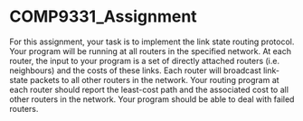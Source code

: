 # COMP9331_Assignment

For this assignment, your task is to implement the link state routing protocol. Your program will be running at all routers in the specified network. At each router, the input to your program is a set of directly attached routers (i.e. neighbours) and the costs of these links. Each router will broadcast link-state packets to all other routers in the network. Your routing program at each router should report the least-cost path and the associated cost to all other routers in the network. Your program should be able to deal with failed routers.
